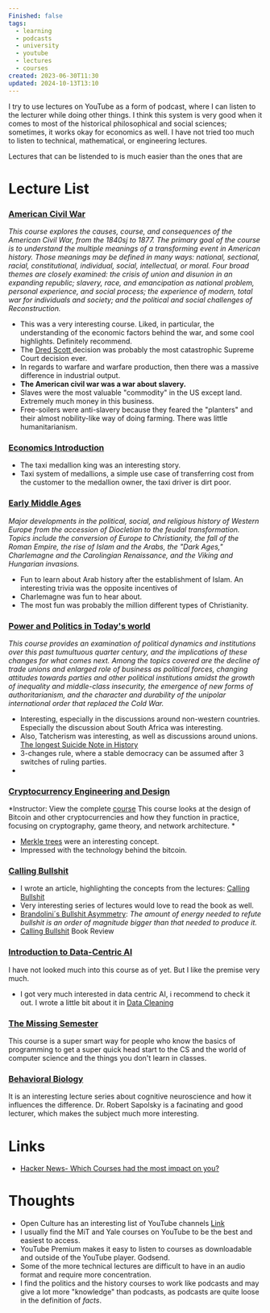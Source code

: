 ```yaml
---
Finished: false
tags:
  - learning
  - podcasts
  - university
  - youtube
  - lectures
  - courses
created: 2023-06-30T11:30
updated: 2024-10-13T13:10
---
```






I try to use lectures on YouTube as a form of podcast, where I can listen to the lecturer while doing other things. I think this system is very good when it comes to most of the historical philosophical and social sciences; sometimes, it works okay for economics as well. I have not tried too much to listen to technical, mathematical, or engineering lectures. 

Lectures that can be listended to is much easier than the ones that are 
# Lecture List


### [American Civil War](https://www.youtube.com/playlist?list=PL5DD220D6A1282057)
*This course explores the causes, course, and consequences of the American Civil War, from the 1840sj to 1877. The primary goal of the course is to understand the multiple meanings of a transforming event in American history. Those meanings may be defined in many ways: national, sectional, racial, constitutional, individual, social, intellectual, or moral. Four broad themes are closely examined: the crisis of union and disunion in an expanding republic; slavery, race, and emancipation as national problem, personal experience, and social process; the experience of modern, total war for individuals and society; and the political and social challenges of Reconstruction.*
- This was a very interesting course. Liked, in particular, the understanding of the economic factors behind the war, and some cool highlights. Definitely recommend. 
- The [Dred Scott ](https://en.wikipedia.org/wiki/Dred_Scott_v._Sandford)decision was probably the most catastrophic Supreme Court decision ever. 
- In regards to warfare and warfare production, then there was a massive difference in industrial output. 
- **The American civil war was a war about slavery.**
- Slaves were the most valuable "commodity" in the US except land. Extremely much money in this business.
- Free-soilers were anti-slavery because they feared the "planters" and their almost nobility-like way of doing farming. There was little humanitarianism.

### [Economics Introduction](https://ocw.mit.edu/courses/14-01-principles-of-microeconomics-fall-2018/) 


- The taxi medallion king was an interesting story. 
- Taxi system of medallions, a simple use case of transferring cost from the customer to the medallion owner, the taxi driver is dirt poor. 


### [Early Middle Ages](https://www.youtube.com/playlist?list=PL77A337915A76F660) 
*Major developments in the political, social, and religious history of Western Europe from the accession of Diocletian to the feudal transformation. Topics include the conversion of Europe to Christianity, the fall of the Roman Empire, the rise of Islam and the Arabs, the "Dark Ages," Charlemagne and the Carolingian Renaissance, and the Viking and Hungarian invasions.*

- Fun to learn about Arab history after the establishment of Islam. An interesting trivia was the opposite incentives of 
- Charlemagne was fun to hear about. 
- The most fun was probably the million different types of Christianity. 


### [Power and Politics in Today's world](https://www.youtube.com/playlist?list=PLh9mgdi4rNeyViG2ar68jkgEi4y6doNZy)
*This course provides an examination of political dynamics and institutions over this past tumultuous quarter century, and the implications of these changes for what comes next. Among the topics covered are the decline of trade unions and enlarged role of business as political forces, changing attitudes towards parties and other political institutions amidst the growth of inequality and middle-class insecurity, the emergence of new forms of authoritarianism, and the character and durability of the unipolar international order that replaced the Cold War.* 

- Interesting, especially in the discussions around non-western countries.  Especially the discussion about South Africa was interesting. 
- Also, Tatcherism was interesting, as well as discussions around unions. [The longest Suicide Note in History](https://en.wikipedia.org/wiki/The_longest_suicide_note_in_history)
- 3-changes rule, where a stable democracy can be assumed after 3 switches of ruling parties. 
- 
### [Cryptocurrency Engineering and Design](https://www.youtube.com/playlist?list..)
*Instructor: View the complete [course](https://www.youtube.com/redirect?event=playlist_description&redir_token=QUFFLUhqbmxvb2ZmRW9jRlJPZDBpMndKUjVaRHl5c1A0d3xBQ3Jtc0tuXzNwV0ZBTFVnMHgxRExabTJWclFVYXFOMmkySU9fVmFCMUhUVklaNDllTS1GS3R1NXVvNkdGSFJ2MFNCV1NqMDd3QWdRLWlFWks3b2ljc0RiV1VSMURXcXRrV0VTaUphV3dIb1RsSFB0SlRDb244bw&q=https%3A%2F%2Focw.mit.edu%2FMAS-S62S18) This course looks at the design of Bitcoin and other cryptocurrencies and how they function in practice, focusing on cryptography, game theory, and network architecture. *
- [Merkle trees](https://en.wikipedia.org/wiki/Merkle_tree) were an interesting concept.
- Impressed with the technology behind the bitcoin. 

### [Calling Bullshit](https://www.youtube.com/playlist?list=PLPnZfvKID1Sje5jWxt-4CSZD7bUI4gSPS)
- I wrote an article, highlighting the concepts from the lectures: [Calling Bullshit](https://medium.com/@emilseverin93/calling-bullshit-3f2ff2451040)
- Very interesting series of lectures would love to read the book as well. 
- [Brandolini´s Bullshit Asymmetry](https://en.wikipedia.org/wiki/Brandolini%27s_law): *The amount of energy needed to refute bullshit is an order of magnitude bigger than that needed to produce it.*
- [Calling Bullshit](../Books/Book%20Reviews/Science/Math/Statistics/Calling%20Bullshit.md) Book Review 

### [Introduction to Data-Centric AI](https://dcai.csail.mit.edu/)
I have not looked much into this course as of yet.  But I like the premise very much. 
- I got very much interested in data centric AI, i recommend to check it out. I wrote a little bit about it in [Data Cleaning](../AI/Data%20Science/Data%20Cleaning.md)

### [The Missing Semester](https://youtube.com/playlist?list=PLyzOVJj3bHQuloKGG59rS43e29ro7I57J&si=6zSz61FNEL96WH5C) 
This course is a super smart way for people who know the basics of programming to get a super quick head start to the CS and the world of computer science and the things you don't learn in classes. 



### [Behavioral Biology](https://youtube.com/playlist?list=PL848F2368C90DDC3D&si=62zr40Xla7DbIJOf)
It is an interesting lecture series about cognitive neuroscience and how it influences the difference. Dr. Robert Sapolsky is a facinating and good lecturer, which makes the subject much more interesting. 

# Links
- [Hacker News- Which Courses had the most impact on you?](https://news.ycombinator.com/item?id=34637678)

# Thoughts 
- Open Culture has an interesting list of YouTube channels [Link](https://www.openculture.com/smartyoutube)
- I usually find the MiT and Yale courses on YouTube to be the best and easiest to access. 
- YouTube Premium makes it easy to listen to courses as downloadable and outside of the YouTube player. Godsend. 
- Some of the more technical lectures are difficult to have in an audio format and require more concentration. 
- I find the politics and the history courses to work like podcasts and may give a lot more "knowledge" than podcasts, as podcasts are quite loose in the definition of *facts*. 




